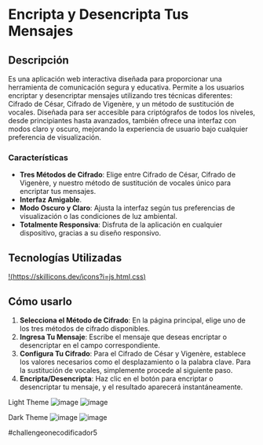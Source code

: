# Encripta y Desencripta Tus Mensajes

## Descripción
 Es una aplicación web interactiva diseñada para proporcionar una herramienta de comunicación segura y educativa. Permite a los usuarios encriptar y desencriptar mensajes utilizando tres técnicas diferentes: Cifrado de César, Cifrado de Vigenère, y un método de sustitución de vocales. Diseñada para ser accesible para criptógrafos de todos los niveles, desde principiantes hasta avanzados, también ofrece una interfaz con modos claro y oscuro, mejorando la experiencia de usuario bajo cualquier preferencia de visualización.

### Características
- **Tres Métodos de Cifrado**: Elige entre Cifrado de César, Cifrado de Vigenère, y nuestro método de sustitución de vocales único para encriptar tus mensajes.
- **Interfaz Amigable**.
- **Modo Oscuro y Claro**: Ajusta la interfaz según tus preferencias de visualización o las condiciones de luz ambiental.
- **Totalmente Responsiva**: Disfruta de la aplicación en cualquier dispositivo, gracias a su diseño responsivo.

## Tecnologías Utilizadas
[!(https://skillicons.dev/icons?i=js,html,css)](https://skillicons.dev)

## Cómo usarlo
1. **Selecciona el Método de Cifrado**: En la página principal, elige uno de los tres métodos de cifrado disponibles.
2. **Ingresa Tu Mensaje**: Escribe el mensaje que deseas encriptar o desencriptar en el campo correspondiente.
3. **Configura Tu Cifrado**: Para el Cifrado de César y Vigenère, establece los valores necesarios como el desplazamiento o la palabra clave. Para la sustitución de vocales, simplemente procede al siguiente paso.
4. **Encripta/Desencripta**: Haz clic en el botón para encriptar o desencriptar tu mensaje, y el resultado aparecerá instantáneamente.


Light Theme
![image](https://github.com/Clarosabel2/codificador/assets/95495732/996a9eb3-0316-4b58-b31c-c9ee5cd4ed1a)
![image](https://github.com/Clarosabel2/codificador/assets/95495732/c577c050-8d79-4890-b70f-41db3877b062)

Dark Theme
![image](https://github.com/Clarosabel2/codificador/assets/95495732/22c43db0-91f9-44b9-a51a-7690af50e346)
![image](https://github.com/Clarosabel2/codificador/assets/95495732/5b1e2115-c687-4daf-9b05-099c4094d5d7)



#challengeonecodificador5
